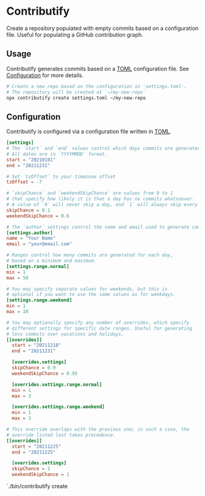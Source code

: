 # Contributify

Create a repository populated with empty commits based on a configuration file. Useful for populating a GitHub contribution graph.

## Usage

Contributify generates commits based on a [TOML](https://github.com/toml-lang/toml) configuration file. See [Configuration](#configuration) for more details.

```bash
# Create a new repo based on the configuration in 'settings.toml'.
# The repository will be created at `~/my-new-repo`
npx contributify create settings.toml ~/my-new-repo
```

## Configuration

Contributify is configured via a configuration file written in [TOML](https://github.com/toml-lang/toml).

```toml
[settings]
# The `start` and `end` values control which days commits are generated for.
# All dates are in `YYYYMMDD` format.
start = "20210101"
end = "20211231"

# Set `tzOffset` to your timezone offset
tzOffset = -7

# `skipChance` and `weekendSkipChance` are values from 0 to 1
# that specify how likely it is that a day has no commits whatsoever.
# A value of `0` will never skip a day, and `1` will always skip every day.
skipChance = 0.1
weekendSkipChance = 0.6

# The `author` settings control the name and email used to generate commits.
[settings.author]
name = "Your Name"
email = "your@email.com"

# Ranges control how many commits are generated for each day,
# based on a minimum and maximum.
[settings.range.normal]
min = 1
max = 50

# You may specify separate values for weekends, but this is
# optional if you want to use the same values as for weekdays.
[settings.range.weekend]
min = 1
max = 10

# You may optionally specify any number of overrides, which specify
# different settings for specific date ranges. Useful for generating
# less commits over vacations and holidays.
[[overrides]]
  start = "20211218"
  end = "20211231"

  [overrides.settings]
  skipChance = 0.9
  weekendSkipChance = 0.95

  [overrides.settings.range.normal]
  min = 1
  max = 3

  [overrides.settings.range.weekend]
  min = 1
  max = 3

# This override overlaps with the previous one; in such a case, the
# override listed last takes precedence.
[[overrides]]
  start = "20211225"
  end = "20211225"

  [overrides.settings]
  skipChance = 1
  weekendSkipChance = 1
```

`./bin/contributify create
